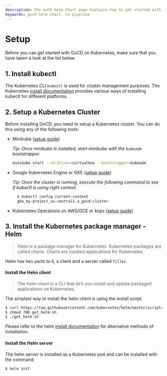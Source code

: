 ```yaml
---
description: The GoCD Helm Chart page explains how to get started with GoCD for kubernetes using Helm.
keywords: gocd helm chart, cd pipeline
---
```


# Setup

Before you can get started with GoCD on Kubernetes, make sure that you have taken a look at the list below.

## 1. Install kubectl

The Kubernetes CLI `kubectl` is used for cluster management purposes. The Kubernetes [install documentation](https://kubernetes.io/docs/tasks/tools/install-kubectl/) provides various ways of installing kubectl for different platforms.

## 2. Setup a Kubernetes Cluster

Before installing GoCD, you need to setup a Kubernetes cluster. You can do this using any of the following tools:
- Minikube ([setup guide](https://kubernetes.io/docs/getting-started-guides/minikube/))

  *Tip: Once minikube is installed, start minikube with the `kubeadm` bootstrapper.*
  ```bash
  minikube start --vm-driver=virtualbox --bootstrapper=kubeadm
  ```

- Google Kubernetes Engine or GKE ([setup guide](https://cloud.google.com/kubernetes-engine/docs/how-to/creating-a-container-cluster))

  *Tip: Once the cluster is running, execute the following command to see if kubectl is using right context.*

  ```bash
    $ kubectl config current-context
    gke_my-project_us-central1-a_gocd-cluster
  ```

- Kubernetes Operations on AWS/GCE or kops ([setup guide](https://github.com/kubernetes/kops/blob/master/docs/README.md))

## 3. Install the Kubernetes package manager - Helm

> Helm is a package manager for Kubernetes. Kubernetes packages are called charts. Charts are curated applications for Kubernetes. 

Helm has two parts to it, a client and a server called `Tiller`.

#### Install the Helm client
> The helm client is a CLI that let’s you install and update packaged applications on Kubernetes.

The simplest way to install the helm client is using the install script.

```bash
$ curl https://raw.githubusercontent.com/kubernetes/helm/master/scripts/get > get_helm.sh
$ chmod 700 get_helm.sh
$ ./get_helm.sh
```
Please refer to the helm [install documentation](https://github.com/kubernetes/helm/blob/master/docs/install.md) for alternative methods of installation.

#### Install the Helm server

The helm server is installed as a Kubernetes pod and can be installed with the command:

```bash
$ helm init
```
